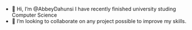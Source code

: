 - 👋 Hi, I’m @AbbeyDahunsi I have recently finished university studing Computer Science 
- 💞️ I’m looking to collaborate on any project possible to improve my skills. 

<!---
AbbeyDahunsi/AbbeyDahunsi is a ✨ special ✨ repository because its `README.md` (this file) appears on your GitHub profile.
You can click the Preview link to take a look at your changes.
--->
